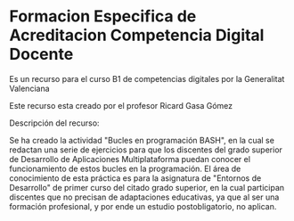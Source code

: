# Formacion Especifica de Acreditacion Competencia Digital Docente
Es un recurso para el curso B1 de competencias digitales por la Generalitat Valenciana

Este recurso esta creado por el profesor Ricard Gasa Gómez

Descripción del recurso:

Se ha creado la actividad "Bucles en programación BASH", en la cual se redactan una serie de ejercicios para que los discentes del grado superior de Desarrollo de Aplicaciones Multiplataforma puedan conocer el funcionamiento de estos bucles en la programación. El área de conocimiento de esta práctica es para la asignatura de "Entornos de Desarrollo" de primer curso del citado grado superior, en la cual participan discentes que no precisan de adaptaciones educativas, ya que al ser una formación profesional, y por ende un estudio postobligatorio, no aplican.

